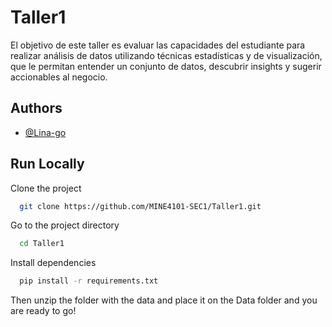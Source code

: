 # Taller1
El objetivo de este taller es evaluar las capacidades del estudiante para realizar análisis de datos utilizando técnicas estadísticas y de visualización, que le permitan entender un conjunto de datos, descubrir insights y sugerir accionables al negocio.


## Authors

- [@Lina-go](https://github.com/Lina-go)

## Run Locally

Clone the project

```bash
  git clone https://github.com/MINE4101-SEC1/Taller1.git
```

Go to the project directory

```bash
  cd Taller1
```

Install dependencies

```bash
  pip install -r requirements.txt
```

Then unzip the folder with the data and place it on the Data folder and you are ready to go!

